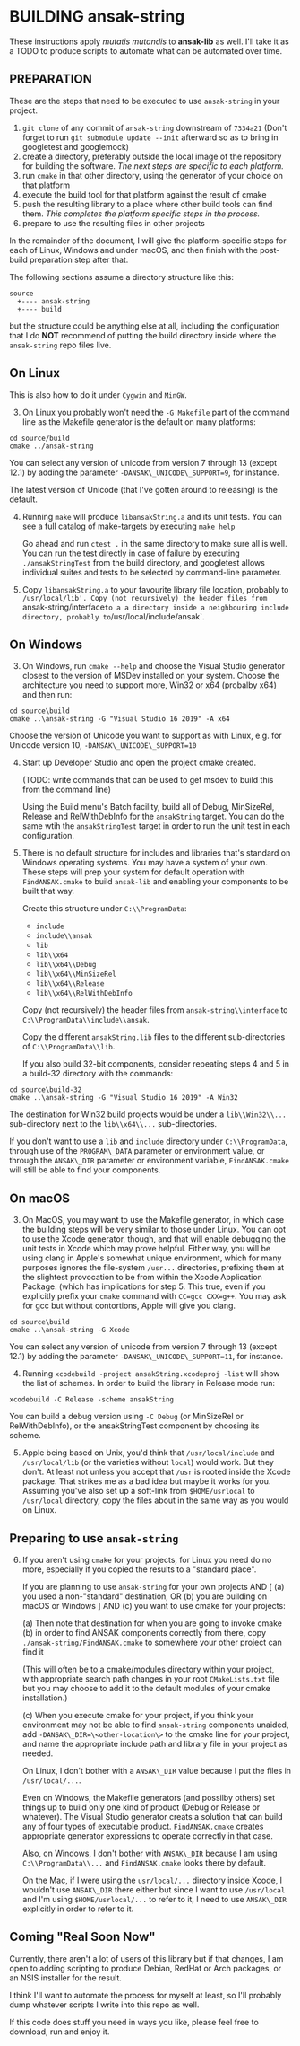# BUILDING ansak-string

These instructions apply _mutatis mutandis_ to **ansak-lib** as well. I'll take
it as a TODO to produce scripts to automate what can be automated over time.

## PREPARATION

These are the steps that need to be executed to use `ansak-string` in your
project.

1. `git clone` of any commit of `ansak-string` downstream of `7334a21`
   (Don't forget to run `git submodule update --init` afterward so as to bring
   in googletest and googlemock)
2. create a directory, preferably outside the local image of the repository for
   building the software. _The next steps are specific to each platform._
3. run `cmake` in that other directory, using the generator of your choice on
   that platform
4. execute the build tool for that platform against the result of cmake
5. push the resulting library to a place where other build tools can find them.
   _This completes the platform specific steps in the process._
6. prepare to use the resulting files in other projects

In the remainder of the document, I will give the platform-specific steps for
each of Linux, Windows and under macOS, and then finish with the post-build
preparation step after that.

The following sections assume a directory structure like this:

```
source
  +---- ansak-string
  +---- build
```

but the structure could be anything else at all, including the configuration
that I do **NOT** recommend of putting the build directory inside where the
`ansak-string` repo files live.


## On Linux

This is also how to do it under `Cygwin` and `MinGW`.

3. On Linux you probably won't need the `-G Makefile` part of the command line
   as the Makefile generator is the default on many platforms:

```
cd source/build
cmake ../ansak-string
```

   You can select any version of unicode from version 7 through 13 (except
   12.1) by adding the parameter `-DANSAK\_UNICODE\_SUPPORT=9`, for instance.

   The latest version of Unicode (that I've gotten around to releasing) is the
   default.

4. Running `make` will produce `libansakString.a` and its unit tests. You can
   see a full catalog of make-targets by executing `make help`

   Go ahead and run `ctest .` in the same directory to make sure all is well.
   You can run the test directly in case of failure by executing
   `./ansakStringTest` from the build directory, and googletest allows
   individual suites and tests to be selected by command-line parameter.

5. Copy `libansakString.a` to your favourite library file location, probably
   to `/usr/local/lib'.
   Copy (not recursively) the header files from `ansak-string/interface` to a
   a directory inside a neighbouring include directory, probably to
   `/usr/local/include/ansak`.


## On Windows

3. On Windows, run `cmake --help` and choose the Visual Studio generator
   closest to the version of MSDev installed on your system. Choose the
   architecture you need to support more, Win32 or x64 (probalby x64) and then
   run:

```
cd source\build
cmake ..\ansak-string -G "Visual Studio 16 2019" -A x64
```

   Choose the version of Unicode you want to support as with Linux, e.g.
   for Unicode version 10, `-DANSAK\_UNICODE\_SUPPORT=10`

4. Start up Developer Studio and open the project cmake created.

   (TODO: write commands that can be used to get msdev to build this from
   the command line)

   Using the Build menu's Batch facility, build all of Debug, MinSizeRel,
   Release and RelWithDebInfo for the `ansakString` target. You can do the same
   wtih the `ansakStringTest` target in order to run the unit test in each
   configuration.

5. There is no default structure for includes and libraries that's standard
   on Windows operating systems. You may have a system of your own. These steps
   will prep your system for default operation with `FindANSAK.cmake` to build
   `ansak-lib` and enabling your components to be built that way.

   Create this structure under `C:\\ProgramData`:

   * `include`
   * `include\\ansak`
   * `lib`
   * `lib\\x64`
   * `lib\\x64\\Debug`
   * `lib\\x64\\MinSizeRel`
   * `lib\\x64\\Release`
   * `lib\\x64\\RelWithDebInfo`

   Copy (not recursively) the header files from `ansak-string\\interface` to
   `C:\\ProgramData\\include\\ansak`.

   Copy the different `ansakString.lib` files to the different sub-directories
   of `C:\\ProgramData\\lib`.

   If you also build 32-bit components, consider repeating steps 4 and 5 in
   a build-32 directory with the commands:

```
cd source\build-32
cmake ..\ansak-string -G "Visual Studio 16 2019" -A Win32
```

   The destination for Win32 build projects would be under a `lib\\Win32\\...`
   sub-directory next to the `lib\\x64\\...` sub-directories.

   If you don't want to use a `lib` and `include` directory under
   `C:\\ProgramData`, through use of the `PROGRAM\_DATA` parameter or
   environment value, or through the `ANSAK\_DIR` parameter or environment
   variable, `FindANSAK.cmake` will still be able to find your components.

## On macOS

3. On MacOS, you may want to use the Makefile generator, in which case the
   building steps will be very similar to those under Linux. You can opt to
   use the Xcode generator, though, and that will enable debugging the unit
   tests in Xcode which may prove helpful. Either way, you will be using clang
   in Apple's somewhat unique environment, which for many purposes ignores the
   file-system `/usr...` directories, prefixing them at the slightest
   provocation to be from within the Xcode Application Package. (which has
   implications for step 5. This true, even if you explicitly prefix your
   `cmake` command with `CC=gcc CXX=g++`. You may ask for gcc but without
   contortions, Apple will give you clang.

```
cd source\build
cmake ..\ansak-string -G Xcode
```

   You can select any version of unicode from version 7 through 13 (except
   12.1) by adding the parameter `-DANSAK\_UNICODE\_SUPPORT=11`, for instance.

4. Running `xcodebuild -project ansakString.xcodeproj -list` will show the list
   of schemes. In order to build the library in Release mode run:

```
xcodebuild -C Release -scheme ansakString
```

   You can build a debug version using `-C Debug` (or MinSizeRel or
   RelWithDebInfo), or the ansakStringTest component by choosing its scheme.

5. Apple being based on Unix, you'd think that `/usr/local/include` and
   `/usr/local/lib` (or the varieties without `local`) would work. But they
   don't. At least not unless you accept that `/usr` is rooted inside the
   Xcode package. That strikes me as a bad idea but maybe it works for you.
   Assuming you've also set up a soft-link from `$HOME/usrlocal` to
   `/usr/local` directory, copy the files about in the same way as you would
   on Linux.

## Preparing to use `ansak-string`

6. If you aren't using `cmake` for your projects, for Linux you need do no
   more, especially if you copied the results to a "standard place".

   If you are planning to use `ansak-string` for your own projects AND
   [ (a) you used a non-"standard" destination, OR
     (b) you are building on macOS or Windows ] AND
     (c) you want to use cmake for your projects:

   (a) Then note that destination for when you are going to invoke cmake
   (b) in order to find ANSAK components correctly from there, copy
   `./ansak-string/FindANSAK.cmake` to somewhere your other project can find
   it

   (This will often be to a cmake/modules directory within your project,
   with appropriate search path changes in your root `CMakeLists.txt` file but
   you may choose to add it to the default modules of your cmake installation.)

   (c) When you execute cmake for your project, if you think your environment
   may not be able to find `ansak-string` components unaided, add
   `-DANSAK\_DIR=\<other-location\>` to the cmake line for your project, and
   name the appropriate include path and library file in your project as
   needed.

   On Linux, I don't bother with a `ANSAK\_DIR` value because I put the files
   in `/usr/local/...`.

   Even on Windows, the Makefile generators (and possilby others) set things up
   to build only one kind of product (Debug or Release or whatever). The Visual
   Studio generator creats a solution that can build any of four types of
   executable product. `FindANSAK.cmake` creates appropriate generator
   expressions to operate correctly in that case.

   Also, on Windows, I don't bother with `ANSAK\_DIR` because I am using
   `C:\\ProgramData\\...` and `FindANSAK.cmake` looks there by default.

   On the Mac, if I were using the `usr/local/...` directory inside Xcode, I
   wouldn't use `ANSAK\_DIR` there either but since I want to use `/usr/local`
   and I'm using `$HOME/usrlocal/...` to refer to it, I need to use
   `ANSAK\_DIR` explicitly in order to refer to it.

## Coming "Real Soon Now"

Currently, there aren't a lot of users of this library but if that changes, I am
open to adding scripting to produce Debian, RedHat or Arch packages, or an NSIS
installer for the result.

I think I'll want to automate the process for myself at least, so I'll probably
dump whatever scripts I write into this repo as well.

If this code does stuff you need in ways you like, please feel free to download,
run and enjoy it.
